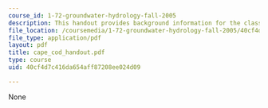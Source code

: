 ```yaml
---
course_id: 1-72-groundwater-hydrology-fall-2005
description: This handout provides background information for the class field trip.
file_location: /coursemedia/1-72-groundwater-hydrology-fall-2005/40cf4d7c416da654aff87208ee024d09_cape_cod_handout.pdf
file_type: application/pdf
layout: pdf
title: cape_cod_handout.pdf
type: course
uid: 40cf4d7c416da654aff87208ee024d09

---
```

None
